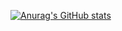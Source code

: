 <!-- ### Hi there :wave:-->
<!--
**Samcn21/Samcn21** is a :sparkles: _special_ :sparkles: repository because its `README.md` (this file) appears on your GitHub profile.
Here are some ideas to get you started:
- :telescope: I’m currently working on ...
- :seedling: I’m currently learning ...
- :dancers: I’m looking to collaborate on ...
- :thinking_face: I’m looking for help with ...
- :speech_balloon: Ask me about ...
- :mailbox: How to reach me: ...
- :smile: Pronouns: ...
- :zap: Fun fact: ...
-->
<!-- https://github.com/anuraghazra/github-readme-stats -->
[![Anurag's GitHub stats](https://github-readme-stats.vercel.app/api?username=MoeenHeydari&count_private=true&show_icons=true&theme=merko)](https://github.com/anuraghazra/github-readme-stats)
